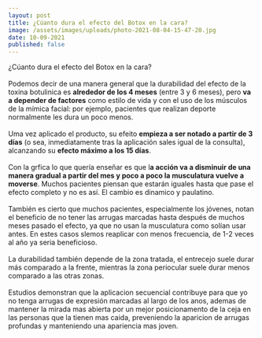 ```yaml
---
layout: post
title: ¿Cúanto dura el efecto del Botox en la cara?
image: /assets/images/uploads/photo-2021-08-04-15-47-20.jpg
date: 10-09-2021
published: false
---
```

¿Cúanto dura el efecto del Botox en la cara? \
\
Podemos decir de una manera general que la durabilidad del efecto de la toxina botulinica es **alrededor de los 4 meses** (entre 3 y 6 meses), pero **va a depender de factores** como estilo de vida y con el uso de los músculos de la mímica facial: por ejemplo, pacientes que realizan deporte normalmente les dura un poco menos. \
\
Uma vez aplicado el producto, su efeito **empieza a ser notado a partir de 3 días** (o sea, inmediatamente tras la aplicación sales igual de la consulta), alcanzando su **efecto máximo a los 15 días**.\
\
Con la grfica lo que quería enseñar es que l**a acción va a disminuir de una manera gradual a partir del mes y poco a poco la musculatura vuelve a moverse**. Muchos pacientes piensan que estarán iguales hasta que pase el efecto completo y no es así. El cambio es dinamico y paulatino.\
\
También es cierto que muchos pacientes, especialmente los jóvenes, notan el beneficio de no tener las arrugas marcadas hasta después de muchos meses pasado el efecto, ya que no usan la musculatura como solían usar antes. En estes casos slemos reaplicar con menos frecuencia, de 1-2 veces al año ya seria beneficioso.\
\
La durabilidad también depende de la zona tratada, el entrecejo suele durar más comparado a la frente, mientras la zona periocular suele durar menos comparado a las otras zonas. \
\
Estudios demonstran que la aplicacion secuencial contribuye para que yo no tenga arrugas de expresión marcadas al largo de los anos, ademas de mantener la mirada mas abierta por un mejor posicionamento de la ceja en las personas que la tienen mas caida, preveniendo la aparicion de arrugas profundas y manteniendo una apariencia mas joven.
